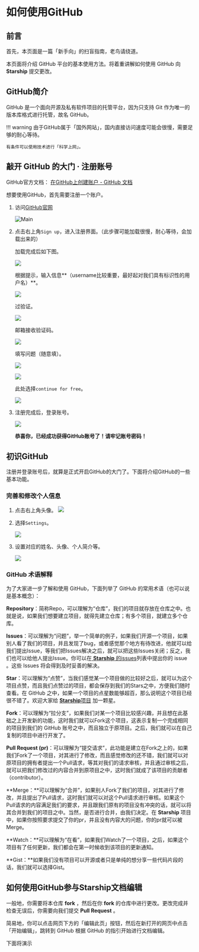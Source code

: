 # 如何使用GitHub

## 前言

首先，本页面是一篇「新手向」的扫盲指南，老鸟请绕道。

本页面将介绍 GitHub 平台的基本使用方法。将着重讲解如何使用 GitHub 向 **Starship** 提交更改。

## GitHub简介

GitHub 是一个面向开源及私有软件项目的托管平台，因为只支持 Git 作为唯一的版本库格式进行托管，故名 GitHub。

!!! warning
    由于GitHub属于「国外网站」，国内直接访问速度可能会很慢，需要足够的耐心等待。

    有条件可以使用技术进行「科学上网」。

## 敲开 GitHub 的大门 · 注册账号

GitHub官方文档： [在GitHub上创建账户 - GitHub 文档](https://docs.github.com/zh/get-started/start-your-journey/creating-an-account-on-github)



想要使用GitHub，首先需要注册一个账户。

1. 访问[GitHub官网](https://github.com)

   ![Main](https://pic.imgdb.cn/item/664853ffd9c307b7e974bc52.png)

2. 点击右上角`Sign up`，进入注册界面。（此步骤可能加载很慢，耐心等待，会加载出来的）

   加载完成后如下图。

   ![](https://pic.imgdb.cn/item/66486201d9c307b7e98628cf.png)

   根据提示，输入信息**（username比较重要，最好起对我们具有标识性的用户名）**。

   ![](https://pic.imgdb.cn/item/66486201d9c307b7e98629a8.png)

   过验证。

   ![](https://pic.imgdb.cn/item/66486202d9c307b7e98629f9.png)

   邮箱接收验证码。

   ![](https://pic.imgdb.cn/item/66486202d9c307b7e9862a60.png)

   填写问题（随意填）。

   ![](https://pic.imgdb.cn/item/66489c76d9c307b7e9cccbe3.png)

   ![](https://pic.imgdb.cn/item/66489c77d9c307b7e9ccccd6.png)

   此处选择`continue for free`。

   ![](https://pic.imgdb.cn/item/66489c78d9c307b7e9cccecc.png)

   

3. 注册完成后，登录账号。

   ![](https://pic.imgdb.cn/item/66486200d9c307b7e9862864.png)

   **恭喜你，已经成功获得GitHub账号了！请牢记账号密码！**

## 初识GitHub

注册并登录账号后，就算是正式开启GitHub的大门了。下面将介绍GitHub的一些基本功能。

### 完善和修改个人信息

1. 点击右上角头像。
   ![](https://pic.imgdb.cn/item/66489c26d9c307b7e9cc7d02.png)

2. 选择`Settings`。

   ![](https://pic.imgdb.cn/item/6648a634d9c307b7e9d7ff49.png)

3. 设置对应的姓名、头像、个人简介等。

   ![](https://pic.imgdb.cn/item/6648a632d9c307b7e9d7fc9e.png)

### GitHub 术语解释

为了大家进一步了解和使用 GitHub，下面列举了 GitHub 的常用术语（也可以说是基本概念）：

**Repository**：简称Repo，可以理解为“仓库”，我们的项目就存放在仓库之中。也就是说，如果我们想要建立项目，就得先建立仓库；有多个项目，就建立多个仓库。

**Issues**：可以理解为“问题”，举一个简单的例子，如果我们开源一个项目，如果别人看了我们的项目，并且发现了bug，或者感觉那个地方有待改进，他就可以给我们提出Issue，等我们把Issues解决之后，就可以把这些Issues关闭；反之，我们也可以给他人提出Issue。你可以在[ **Starship** 的issues](https://github.com/HowCam/howcam.github.io/issues)列表中提出你的 issue 。这些 Issues 将会得到及时妥善的解决。

**Star**：可以理解为“点赞”，当我们感觉某一个项目做的比较好之后，就可以为这个项目点赞，而且我们点赞过的项目，都会保存到我们的Stars之中，方便我们随时查看。在 GitHub 之中，如果一个项目的点星数能够超百，那么说明这个项目已经很不错了。欢迎大家给 [**Starship**项目](https://github.com/HowCam/howcam.github.io/) 加一颗星。

**Fork**：可以理解为“拉分支”，如果我们对某一个项目比较感兴趣，并且想在此基础之上开发新的功能，这时我们就可以Fork这个项目，这表示复制一个完成相同的项目到我们的 GitHub 账号之中，而且独立于原项目。之后，我们就可以在自己复制的项目中进行开发了。

**Pull Request (pr)**：可以理解为“提交请求”，此功能是建立在Fork之上的，如果我们Fork了一个项目，对其进行了修改，而且感觉修改的还不错，我们就可以对原项目的拥有者提出一个Pull请求，等其对我们的请求审核，并且通过审核之后，就可以把我们修改过的内容合并到原项目之中，这时我们就成了该项目的贡献者（contributor）。

**Merge：**可以理解为“合并”，如果别人Fork了我们的项目，对其进行了修改，并且提出了Pull请求，这时我们就可以对这个Pull请求进行审核。如果这个Pull请求的内容满足我们的要求，并且跟我们原有的项目没有冲突的话，就可以将其合并到我们的项目之中。当然，是否进行合并，由我们决定。在 **Starship** 项目中，如果你按照要求提交了你的pr，并且没有内容大的问题，你的pr就可以被Merge。

**Watch：**可以理解为“在看”，如果我们Watch了一个项目，之后，如果这个项目有了任何更新，我们都会在第一时候收到该项目的更新通知。

**Gist：**如果我们没有项目可以开源或者只是单纯的想分享一些代码片段的话，我们就可以选择Gist。

## 如何使用GitHub参与Starship文档编辑

一般地，你需要将本仓库 **fork** ，然后在你 **fork** 的仓库中进行更改。更改完成并检查无误后，你需要向我们提交 **Pull Request** 。

简易地，你可以点击网页下方的「编辑此页」按钮，然后在新打开的网页中点击「开始编辑」，跳转到 GitHub 根据 GitHub 的指引开始进行文档编辑。

下面将演示
